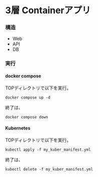 # 3層 Containerアプリ

### 構造

- Web
- API
- DB

### 実行

#### docker compose

TOPディレクトリで以下を実行。

```
docker compose up -d
```

終了は、

```
docker compose down
```

#### Kubernetes

TOPディレクトリで以下を実行。

```
kubectl apply -f my_kuber_manifest.yml
```

終了は、

```
kubectl delete -f my_kuber_manifest.yml
```